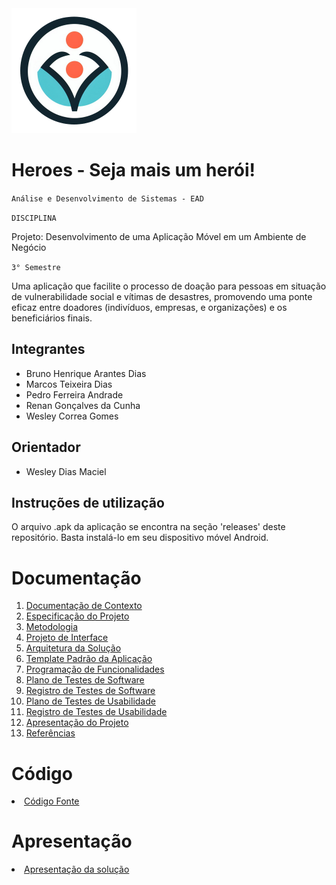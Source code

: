 <img src="docs/img/heroes-logo.png">

# Heroes - Seja mais um herói!

`Análise e Desenvolvimento de Sistemas - EAD`

`DISCIPLINA`

Projeto: Desenvolvimento de uma Aplicação Móvel em um Ambiente de Negócio

`3° Semestre`

Uma aplicação que facilite o processo de doação para pessoas em situação de vulnerabilidade social e vítimas de desastres, promovendo uma ponte eficaz entre doadores (indivíduos, empresas, e organizações) e os beneficiários finais.


## Integrantes

* Bruno Henrique Arantes Dias
* Marcos Teixeira Dias
* Pedro Ferreira Andrade
* Renan Gonçalves da Cunha
* Wesley Correa Gomes

## Orientador

* Wesley Dias Maciel

## Instruções de utilização

O arquivo .apk da aplicação se encontra na seção 'releases' deste repositório. Basta instalá-lo em seu dispositivo móvel Android.

# Documentação

<ol>
<li><a href="docs/01-Documentação de Contexto.md"> Documentação de Contexto</a></li>
<li><a href="docs/02-Especificação do Projeto.md"> Especificação do Projeto</a></li>
<li><a href="docs/03-Metodologia.md"> Metodologia</a></li>
<li><a href="docs/04-Projeto de Interface.md"> Projeto de Interface</a></li>
<li><a href="docs/05-Arquitetura da Solução.md"> Arquitetura da Solução</a></li>
<li><a href="docs/06-Template Padrão da Aplicação.md"> Template Padrão da Aplicação</a></li>
<li><a href="docs/07-Programação de Funcionalidades.md"> Programação de Funcionalidades</a></li>
<li><a href="docs/08-Plano de Testes de Software.md"> Plano de Testes de Software</a></li>
<li><a href="docs/09-Registro de Testes de Software.md"> Registro de Testes de Software</a></li>
<li><a href="docs/10-Plano de Testes de Usabilidade.md"> Plano de Testes de Usabilidade</a></li>
<li><a href="docs/11-Registro de Testes de Usabilidade.md"> Registro de Testes de Usabilidade</a></li>
<li><a href="docs/12-Apresentação do Projeto.md"> Apresentação do Projeto</a></li>
<li><a href="docs/13-Referências.md"> Referências</a></li>
</ol>

# Código

<li><a href="src/README.md"> Código Fonte</a></li>

# Apresentação

<li><a href="presentation/README.md"> Apresentação da solução</a></li>
